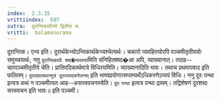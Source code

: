 ```yaml
---
index:  2.3.35
vrittiindex:  597
sutra:  दूरान्तिकार्थेभ्यो द्वितीया च
vritti:  balamanorama 
---
```


दूरान्तिक। एभ्य इति। दूरार्थकेभ्योऽन्तिकार्थकेभ्यश्चेत्यर्थः। चकारो व्यवहितयोरपि पञ्चमीतृतीययोः समुच्चयार्थः, नतु `दूरान्तिकार्थैः षष्ठ�न्तरस्या`मिति संनिहितषष्ठ�आ अपि, व्याख्यानात्। तदाह--चात्पञ्चमीतृतीये चेति। प्रातिपदिकार्थमात्रे विधिरयमिति। व्याख्यानादिति भावः। तथाच प्रथमापवाद इति फलितम्। `दूरादावसथान्मूत्रं दूरात्पादावनेजनम्` इति भाष्यप्रयोगात्सप्तम्यर्थेऽधिकरणेऽप्ययं विधिः। ननु दूरः पन्था इत्यत्र कथं न पञ्चमीत्यत आह--असत्त्ववचनस्येति। `दूरः` `पन्था` इत्यत्र पन्था द्रव्यम्। तद्विशेषणं दूरशब्दः सत्त्ववचन इति भावः॥ इति पञ्चमी।

